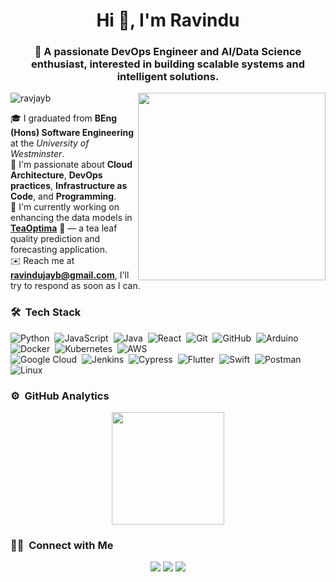 <h1 align="center">Hi 👋, I'm Ravindu</h1>
<!-- 🚀 DevOps Engineer & 🤖 AI/Data Science Enthusiast passionate about building scalable systems and intelligent solutions. -->
<h3 align="center">🚀 A passionate DevOps Engineer and AI/Data Science enthusiast, interested in building scalable systems and intelligent solutions.</h3>
<!-- <h3 align="center">A passionate DevOps and Ai/Data Science Enthusiast from Sri Lanka</h3> -->
  <img align="right" width="300" src="https://media0.giphy.com/media/v1.Y2lkPTc5MGI3NjExbjlkc2V6NnBsc2IxODZ6aDJybThocDV6ZGZxeDl2c3prY3ByNGszbyZlcD12MV9pbnRlcm5hbF9naWZfYnlfaWQmY3Q9Zw/Y4ak9Ki2GZCbJxAnJD/giphy.gif"  />

<p align="left"> <img src="https://komarev.com/ghpvc/?username=ravjayb&label=Profile%20views&color=0e75b6&style=flat" alt="ravjayb" /> </p>

🎓 I graduated from **BEng (Hons) Software Engineering** at the *University of Westminster*.  
🌱 I'm passionate about **Cloud Architecture**, **DevOps practices**, **Infrastructure as Code**, and **Programming**.  
🔭 I'm currently working on enhancing the data models in [**TeaOptima**](https://github.com/RavJayB/TeaOptima.git) 🍃 — a tea leaf quality prediction and forecasting application.  
✉️ Reach me at **ravindujayb@gmail.com**, I'll try to respond as soon as I can.  


<!-- <h3 align="left">Connect with me:</h3>
<p align="left">
<a href="https://twitter.com/redb97" target="blank"><img align="center" src="https://raw.githubusercontent.com/rahuldkjain/github-profile-readme-generator/master/src/images/icons/Social/twitter.svg" alt="redb97" height="30" width="40" /></a>
<a href="https://linkedin.com/in/ravindu-j-bandara" target="blank"><img align="center" src="https://raw.githubusercontent.com/rahuldkjain/github-profile-readme-generator/master/src/images/icons/Social/linked-in-alt.svg" alt="https://www.linkedin.com/in/ravindu-j-bandara" height="30" width="40" /></a>
</p> -->

### 🛠 &nbsp;Tech Stack

![Python](https://img.shields.io/badge/-Python-05122A?style=flat&logo=python)&nbsp;
![JavaScript](https://img.shields.io/badge/-JavaScript-05122A?style=flat&logo=javascript)&nbsp;
![Java](https://img.shields.io/badge/-Java-05122A?style=flat&logo=Java&logoColor=FFA518)&nbsp;
![React](https://img.shields.io/badge/-React-05122A?style=flat&logo=react)&nbsp;
![Git](https://img.shields.io/badge/-Git-05122A?style=flat&logo=git)&nbsp;
![GitHub](https://img.shields.io/badge/-GitHub-05122A?style=flat&logo=github)&nbsp;
![Arduino](https://img.shields.io/badge/-Arduino-05122A?style=flat&logo=Arduino&logoColor=00979D)&nbsp;
![Docker](https://img.shields.io/badge/-Docker-05122A?style=flat&logo=docker)&nbsp;
![Kubernetes](https://img.shields.io/badge/-Kubernetes-05122A?style=flat&logo=kubernetes)&nbsp;
![AWS](https://img.shields.io/badge/-AWS-05122A?style=flat&logo=amazon-aws)&nbsp;\
![Google Cloud](https://img.shields.io/badge/-Google_Cloud-05122A?style=flat&logo=googlecloud)&nbsp;
![Jenkins](https://img.shields.io/badge/-Jenkins-05122A?style=flat&logo=jenkins)&nbsp;
![Cypress](https://img.shields.io/badge/-Cypress-05122A?style=flat&logo=Cypress)&nbsp;
![Flutter](https://img.shields.io/badge/-Flutter-05122A?style=flat&logo=Flutter)&nbsp;
![Swift](https://img.shields.io/badge/-Swift-05122A?style=flat&logo=Swift)&nbsp;
![Postman](https://img.shields.io/badge/-Postman-05122A?style=flat&logo=Postman)&nbsp;
![Linux](https://img.shields.io/badge/-Linux-05122A?style=flat&logo=Linux)&nbsp;





### ⚙️ &nbsp;GitHub Analytics

<p align="center">
<!-- <a href="https://github.com/RavJayB">
  <img height="180em" src="https://github-readme-stats-eight-theta.vercel.app/api?username=RavJayb&show_icons=true&theme=tokyonight&include_all_commits=true&count_private=true"/> -->
  <img height="180em" src="https://github-readme-stats-eight-theta.vercel.app/api/top-langs/?username=RavJayb&layout=compact&langs_count=8&theme=tokyonight"/>
</a>
</p>

### 🤝🏻 &nbsp;Connect with Me

<p align="center">
<a href="https://linkedin.com/in/ravindu-j-bandara"><img src="https://img.shields.io/badge/-Ravindu%20Bandara-0077B5?style=flat&logo=Linkedin&logoColor=white"/></a>
<a href="mailto:ravindujayb@gmail.com"><img src="https://img.shields.io/badge/-ravindujayb@gmail.com-D14836?style=flat&logo=Gmail&logoColor=white"/></a>
<a href="https://t.me/RavJayB"><img src="https://img.shields.io/badge/-@RavJayB-30B980?style=flat&logo=Minutemailer&logoColor=white"/></a>
</p>
